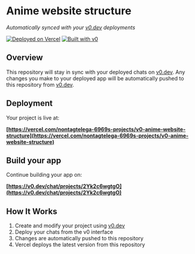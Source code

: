 # Anime website structure

*Automatically synced with your [v0.dev](https://v0.dev) deployments*

[![Deployed on Vercel](https://img.shields.io/badge/Deployed%20on-Vercel-black?style=for-the-badge&logo=vercel)](https://vercel.com/nontagtelega-6969s-projects/v0-anime-website-structure)
[![Built with v0](https://img.shields.io/badge/Built%20with-v0.dev-black?style=for-the-badge)](https://v0.dev/chat/projects/2Yk2c6wgtgO)

## Overview

This repository will stay in sync with your deployed chats on [v0.dev](https://v0.dev).
Any changes you make to your deployed app will be automatically pushed to this repository from [v0.dev](https://v0.dev).

## Deployment

Your project is live at:

**[https://vercel.com/nontagtelega-6969s-projects/v0-anime-website-structure](https://vercel.com/nontagtelega-6969s-projects/v0-anime-website-structure)**

## Build your app

Continue building your app on:

**[https://v0.dev/chat/projects/2Yk2c6wgtgO](https://v0.dev/chat/projects/2Yk2c6wgtgO)**

## How It Works

1. Create and modify your project using [v0.dev](https://v0.dev)
2. Deploy your chats from the v0 interface
3. Changes are automatically pushed to this repository
4. Vercel deploys the latest version from this repository